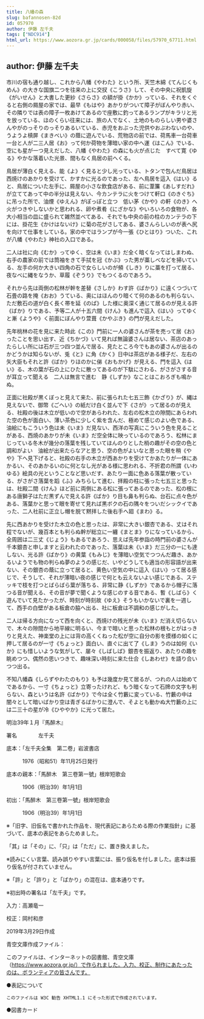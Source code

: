 ```yaml
---
title: 八幡の森
slug: bafannosen-82d
id: 057970
author: 伊藤 左千夫
tags: ["NDC914"]
html_url: https://www.aozora.gr.jp/cards/000058/files/57970_67711.html
---
```


## author: 伊藤 左千夫

市川の宿も通り越し、これから八幡《やわた》という所、天竺木綿《てんじくもめん》の大きな国旗二つを往来の上に交扠《こうさ》して、その中央に祝凱旋《がいせん》と大書した更紗《さらさ》の額が掛《かか》っている、それをくぐると右側の屑屋の家では、最早《もはや》あかりがついて障子がぼんやり赤い、その隣りでは表の障子一枚あけてあるので座敷に釣ってあるランプがキラリと光を放っている、ほのくらい往来には、旅の人でなく、土地のものらしい男や婆さんやがのっそりのっそりあるいている、赤児をおぶった児供やおぶわないのや、うようよ槙屏《まきべい》の蔭に遊んでいる、荒物店の前では、荷馬車一台荷車一台と人が二三人居《お》って何か荷物を薄暗い家の中へ運《はこん》でいる、空にも星が一つ見えだした、八幡《やわた》の森にも火が点じた　すべて寛《ゆる》やかな落着いた光景、間もなく鳥居の前へくる。

鳥居が薄白く見える、能《よ》く見ると少し光っている、トタンで包んだ鳥居は西焼けのあかりを受けて、かすかに光るのであった、左へ鳥居を這入《はい》ると、鳥居についた左手に、屑屋の小さな飲食店がある、前に葦簾《あしすだれ》が立ててあって中の半分は見えない、今カンテラに火をつけて軒口《のきぐち》に吊った所で、油煙《ゆえん》がぽっぽと立つ　低い茅《かや》の軒《のき》へ火がつきやしないかと思われる、卵や煮肴《にざかな》やいろいろの食物が、各大小相当の皿に盛られて雑然並べてある、それでも中央の前の柱のカンテラの下には、掛花生《かけはないけ》に菊の花がさしてある、婆さんらしいのが表へ尻を向けて仕事をしている。家の中ではランプが今一張《ひとはり》ついた、これが八幡《やわた》神社の入口である。

二人は社に向《むか》ってゆく、空は未《いま》だ全く暗くなってはしまわぬ、右手の農家の前では筒袖をきて手拭を冠《かぶ》った男が藁しべなどを掃いている、左手の何か大きい四角の石で女らしいのが頻《しき》りに藁を打って居る、夜なべに縄をなうか、草履《ぞうり》でもつくるのであろう。

それから先は両側の松林が幹を差替《さしか》わす許《ばかり》に遠くつづいて石畳の路を掩《おお》うている、奥にはほんのり暗くて何のあるのも判らない、ただ敷石の道が白く長く帯を延《のば》した様に奥深く通じて居るのが見える許《ばか》りである、予等二人が十五六間《けん》も進んで這入《はい》ってゆくと漸《ようや》く前面にぼんやり萱葺《かやぶき》の門が見えだした。

先年桃林の花を見に来た時此《この》門前に一人の婆さんが茶を売って居《お》ったことを思い出す、近《ちかづ》いて見れば無論婆さんは居ない、茶店のあったらしい所には石が三つ四つ並んで居る、見たところ今でもあの婆さんが出るのかどうかは知らないが、兎《と》に角《かく》日中は茶店がある様子だ、左右の矢大臣もそれと許《ばか》りほのかに俤《おもかげ》が見える、門を這入《はい》る、木の葉が石の上にひたに散ってあるのが下駄にさわる、がさがさする音が耳立って聞える　二人は無言で進む　静《しずか》なことはこおろぎも鳴かぬ。

正面に社殿が黒くぼっと見えて来た、前に張られた七五三飾《かざり》が、縄は見えないで、御幣《ごへい》の紙だけ白く並んで下《さが》って居るのが見える、社殿の後は木立が低いので空があらわれた、左右の松木立の隙間にあらわれた空の色が面白い、薄い茶色に少しく紫を含んだ、極めて感じのよい色である、油絵にもこういう色は未《いま》だ見ない、西洋の写真にこういう色を見ることがある、西焼のあかりが未《いま》だ空全体に映っているのであろう、松林にまじっている冬木が幾分の落葉を残していてほんのりとした梢の趣がその空の色と調和がよい　油絵が出来たらなアと思う、空の色がよいなと思った眼を稍《やや》下へ見下げると、社殿の右手の木立が西あかりを受けてかあたりが一体にあかるい、そのあかるいのに何となし光がある様に思われる、不折君の所謂《いわゆる》絵具の光ということなど思いだす、あたり一面に色ある落葉が散っている、がさがさ落葉を蹈《ふ》みちらして進む、拝殿の柱に張った七五三と思ったは、社殿二間《けん》ほど前に両側にある松に張ってあるのであった、松の根にある唐獅子はただ黒ずんで見える許《ばか》り目も鼻も判らぬ、台石に点々色がある、落葉かと思って眼を寄せて見れば黒ボクの石の隅々をついだシックイであった、二人社前に正立し帽を脱て黙拝した後右手へ廻《まわ》る。

先に西あかりを受けた木立の色と思ったは、非常に大きい銀杏である、丈はそれ程でないが、幾百本とも判らぬ幹が総立に一纏《まとま》りになっているから、全周囲は二三丈《じょう》もあるであろう、思えば先年参詣の時門前の婆さんが千本銀杏と申しますと云われたのであった、落葉は未《いま》だ三分の一にも達しない、光る許《ばかり》の黄葉《もみじ》を薄暗い空気でつつんだ趣き、あかるいようでも物の判らぬ夢のようの感じだ、いやどうしても適当の形容語が出来ない、その銀杏の蔭に立って居ると、黄色い空気の中に這入《はい》って居る感じで、そうして、それが薄暗い夜の感じで何とも云えないよい感じである、ステッキで枝を打つとばらばら葉が落ちる、非常に静《しずか》であるから帽子に落つる音が聞える、その音が夢で聞くような感じのする音である、暫《しばら》く遊んでいて見たかったが、時刻が時刻故《ゆえ》そうもいかないで裏を一週して、西手の白壁がある板倉の脇へ出る、社に板倉は不調和の感じがした。

二人は帰る方向になって西を向くと、西焼けの残光が未《いま》だ消え切らないで、木々の隙間から地平線に明るい、今まで暗いと思った松林の根もとがはっきりと見えた、神楽堂の上には背の高くくねった松が空に自分の影を摸様の如くに押して居るのが一寸《ちょっと》面白い、直ぐに出て了《しま》うのは如何《いか》にも惜しいような気がして、屡々《しばしば》銀杏を振返り、あたりの趣を眺めつつ、偶然の思いつきで、趣味深い時刻に来た仕合《しあわせ》を語り合いつつ出る。

不知八幡森《しらずやわたのもり》も予は幾度か見て居るが、つれの人は始めてであるから、一寸《ちょっと》立寄ったけれど、もう暗くなって石牌の文字も判らない、森というは名許《ばかり》で今は全く竹藪に変っている、竹藪の中は闇々として暗いばかり空は青ぎるばかりに澄んで、そよとも動かぬ大竹藪の上には二三十の星が冷《ひややか》に光って居た。

明治39年１月『馬醉木』

署名　　　　左千夫













底本：「左千夫全集　第二卷」岩波書店

　　　1976（昭和51）年11月25日発行

底本の親本：「馬醉木　第三卷第一號」根岸短歌会

　　　1906（明治39）年1月1日

初出：「馬醉木　第三卷第一號」根岸短歌会

　　　1906（明治39）年1月1日

※「旧字、旧仮名で書かれた作品を、現代表記にあらためる際の作業指針」に基づいて、底本の表記をあらためました。

「其」は「その」に、「只」は「ただ」に、置き換えました。

※読みにくい言葉、読み誤りやすい言葉には、振り仮名を付しました。底本は振り仮名が付されていません。

※「許」と「許り」と「ばかり」の混在は、底本通りです。

※初出時の署名は「左千夫」です。

入力：高瀬竜一

校正：岡村和彦

2019年3月29日作成

青空文庫作成ファイル：

このファイルは、インターネットの図書館、青空文庫（https://www.aozora.gr.jp/）で作られました。入力、校正、制作にあたったのは、ボランティアの皆さんです。











●表記について


	このファイルは W3C 勧告 XHTML1.1 にそった形式で作成されています。







●図書カード
